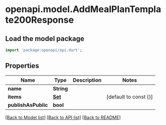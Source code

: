 # openapi.model.AddMealPlanTemplate200Response

## Load the model package
```dart
import 'package:openapi/api.dart';
```

## Properties
Name | Type | Description | Notes
------------ | ------------- | ------------- | -------------
**name** | **String** |  | 
**items** | [**Set<AddMealPlanTemplate200ResponseItemsInner>**](AddMealPlanTemplate200ResponseItemsInner.md) |  | [default to const {}]
**publishAsPublic** | **bool** |  | 

[[Back to Model list]](../README.md#documentation-for-models) [[Back to API list]](../README.md#documentation-for-api-endpoints) [[Back to README]](../README.md)


